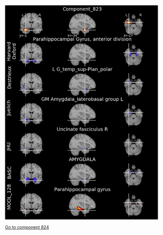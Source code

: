 


![823](preliminary/823.jpg "Component 823")

[Go to component 824](https://parietal-inria.github.io/MODL_atlas/1024/824 "Component 824")